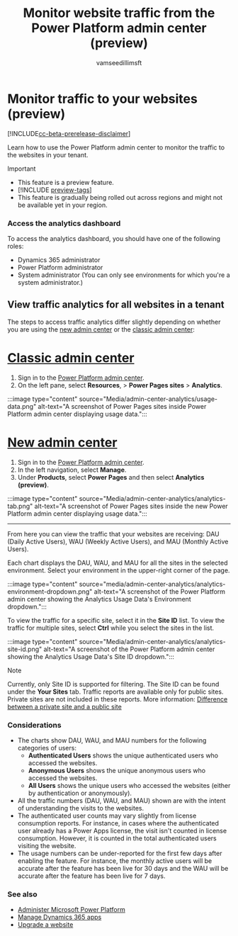 ﻿---
title: Monitor website traffic from the Power Platform admin center (preview)
description: Learn how to use the Power Platform admin center to monitor the traffic to the websites in your tenant.
author: vamseedillimsft
ms.topic: conceptual
ms.custom: 
ms.date: 11/19/2024
ms.subservice: 
ms.author: vamseedilli
ms.reviewer: danamartens
contributors:
    - vamseedillimsft
---

# Monitor traffic to your websites (preview)

[!INCLUDE[cc-beta-prerelease-disclaimer](../includes/cc-beta-prerelease-disclaimer.md)]

Learn how to use the Power Platform admin center to monitor the traffic to the websites in your tenant. 

> [!IMPORTANT]
> - This feature is a preview feature.
> - [!INCLUDE [preview-tags](../includes/cc-preview-features-definition.md)]
> - This feature is gradually being rolled out across regions and might not be available yet in your region.

### Access the analytics dashboard

To access the analytics dashboard, you should have one of the following roles:

- Dynamics 365 administrator
- Power Platform administrator
- System administrator (You can only see environments for which you're a system administrator.)

## View traffic analytics for all websites in a tenant

The steps to access traffic analytics differ slightly depending on whether you are using the [new admin center](new-admin-overview.md) or the [classic admin center](admin-overview.md):

# [Classic admin center](#tab/classic)

1. Sign in to the [Power Platform admin center](https://admin.powerplatform.microsoft.com/).
1. On the left pane, select **Resources**, > **Power Pages sites** > **Analytics**.

:::image type="content" source="Media/admin-center-analytics/usage-data.png" alt-text="A screenshot of Power Pages sites inside Power Platform admin center displaying usage data.":::

# [New admin center](#tab/new)

1. Sign in to the [Power Platform admin center](https://admin.powerplatform.microsoft.com/).
1. In the left navigation, select **Manage**.
1. Under **Products**, select **Power Pages** and then select **Analytics (preview)**.

:::image type="content" source="Media/admin-center-analytics/analytics-tab.png" alt-text="A screenshot of Power Pages sites inside the new Power Platform admin center displaying usage data.":::

---

From here you can view the traffic that your websites are receiving: DAU (Daily Active Users), WAU (Weekly Active Users), and MAU (Monthly Active Users).

Each chart displays the DAU, WAU, and MAU for all the sites in the selected environment. Select your environment in the upper-right corner of the page.

:::image type="content" source="media/admin-center-analytics/analytics-environment-dropdown.png" alt-text="A screenshot of the Power Platform admin center showing the Analytics Usage Data's Environment dropdown.":::

To view the traffic for a specific site, select it in the **Site ID** list. To view the traffic for multiple sites, select **Ctrl** while you select the sites in the list.

:::image type="content" source="Media/admin-center-analytics/analytics-site-id.png" alt-text="A screenshot of the Power Platform admin center showing the Analytics Usage Data's Site ID dropdown.":::

>[!NOTE]
> Currently, only Site ID is supported for filtering. The Site ID can be found under the **Your Sites** tab.
> Traffic reports are available only for public sites. Private sites are not included in these reports. More information: [Difference between a private site and a public site](../security/site-visibility.md#difference-between-a-private-site-and-a-public-site)

### Considerations

- The charts show DAU, WAU, and MAU numbers for the following categories of users:
    - **Authenticated Users** shows the unique authenticated users who accessed the websites.
    - **Anonymous Users** shows the unique anonymous users who accessed the websites.
    - **All Users** shows the unique users who accessed the websites (either by authentication or anonymously).
- All the traffic numbers (DAU, WAU, and MAU) shown are with the intent of understanding the visits to the websites. 
- The authenticated user counts may vary slightly from license consumption reports. For instance, in cases where the authenticated user already has a Power Apps license, the visit isn't counted in license consumption. However, it is counted in the total authenticated users visiting the website.
- The usage numbers can be under-reported for the first few days after enabling the feature. For instance, the monthly active users will be accurate after the feature has been live for 30 days and the WAU will be accurate after the feature has been live for 7 days. 

### See also

- [Administer Microsoft Power Platform](/power-platform/admin/admin-documentation)
- [Manage Dynamics 365 apps](/power-platform/admin/manage-apps)  
- [Upgrade a website](upgrade-site.md)
